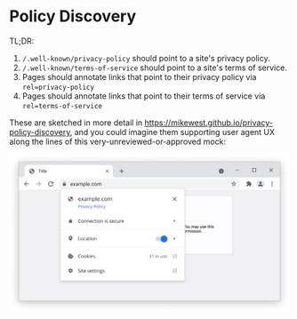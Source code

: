 Policy Discovery
================

TL;DR:

1.  `/.well-known/privacy-policy` should point to a site's privacy policy.
2.  `/.well-known/terms-of-service` should point to a site's terms of service.
3.  Pages should annotate links that point to their privacy policy via `rel=privacy-policy`
3.  Pages should annotate links that point to their terms of service via `rel=terms-of-service`

These are sketched in more detail in <https://mikewest.github.io/privacy-policy-discovery>, and you could imagine them supporting user agent UX along the lines of this very-unreviewed-or-approved mock:

![A mock of Chrome's page info bubble with a subtle "Privacy Policy" link](./image.png)
